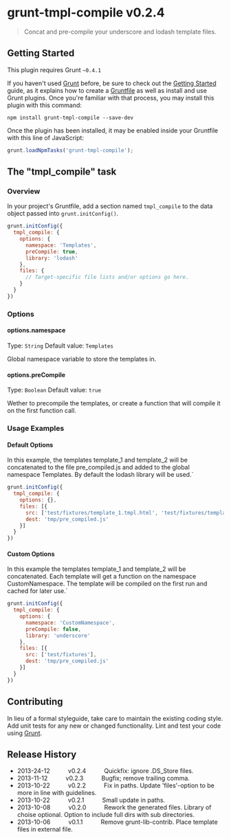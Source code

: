 # grunt-tmpl-compile v0.2.4

> Concat and pre-compile your underscore and lodash template files.

## Getting Started
This plugin requires Grunt `~0.4.1`

If you haven't used [Grunt](http://gruntjs.com/) before, be sure to check out the [Getting Started](http://gruntjs.com/getting-started) guide, as it explains how to create a [Gruntfile](http://gruntjs.com/sample-gruntfile) as well as install and use Grunt plugins. Once you're familiar with that process, you may install this plugin with this command:

```shell
npm install grunt-tmpl-compile --save-dev
```

Once the plugin has been installed, it may be enabled inside your Gruntfile with this line of JavaScript:

```js
grunt.loadNpmTasks('grunt-tmpl-compile');
```

## The "tmpl_compile" task

### Overview
In your project's Gruntfile, add a section named `tmpl_compile` to the data object passed into `grunt.initConfig()`.

```js
grunt.initConfig({
  tmpl_compile: {
    options: {
      namespace: 'Templates',
      preCompile: true,
      library: 'lodash'
    },
    files: {
      // Target-specific file lists and/or options go here.
    }
  }
})
```

### Options

#### options.namespace
Type: `String`
Default value: `Templates`

Global namespace variable to store the templates in.

#### options.preCompile
Type: `Boolean`
Default value: `true`

Wether to precompile the templates, or create a function that will compile it on the first function call.

### Usage Examples

#### Default Options
In this example, the templates template_1 and template_2 will be concatenated to the file pre_compiled.js and added to the global namespace Templates. By default the lodash library will be used.`

```js
grunt.initConfig({
  tmpl_compile: {
    options: {},
    files: [{
      src: ['test/fixtures/template_1.tmpl.html', 'test/fixtures/template_2.tmpl.html'],
      dest: 'tmp/pre_compiled.js'
    }]
  }
})
```

#### Custom Options
In this example the templates template_1 and template_2 will be concatenated. Each template will get a function on the namespace CustomNamespace. The template will be compiled on the first run and cached for later use.`

```js
grunt.initConfig({
  tmpl_compile: {
    options: {
      namespace: 'CustomNamespace',
      preCompile: false,
      library: 'underscore'
    },
    files: [{
      src: ['test/fixtures'],
      dest: 'tmp/pre_compiled.js'
    }]
  }
})
```

## Contributing
In lieu of a formal styleguide, take care to maintain the existing coding style. Add unit tests for any new or changed functionality. Lint and test your code using [Grunt](http://gruntjs.com/).

## Release History
* 2013-24-12   v0.2.4   Quickfix: ignore .DS_Store files.
* 2013-11-12   v0.2.3   Bugfix; remove trailing comma.
* 2013-10-22   v0.2.2   Fix in paths. Update 'files'-option to be more in line with guidelines.
* 2013-10-22   v0.2.1   Small update in paths.
* 2013-10-08   v0.2.0   Rework the generated files. Library of choise optional. Option to include full dirs with sub directories.
* 2013-10-06   v0.1.1   Remove grunt-lib-contrib. Place template files in external file.
